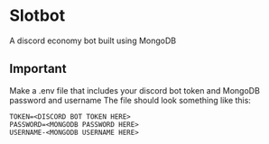 # Slotbot
 A discord economy bot built using MongoDB
## Important
 Make a .env file that includes your discord bot token and MongoDB password and username
 The file should look something like this:
 ```
 TOKEN=<DISCORD BOT TOKEN HERE>
 PASSWORD=<MONGODB PASSWORD HERE>
 USERNAME-<MONGODB USERNAME HERE>
 ```

